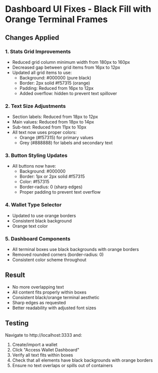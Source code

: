# Dashboard UI Fixes - Black Fill with Orange Terminal Frames

## Changes Applied

### 1. Stats Grid Improvements
- Reduced grid column minimum width from 180px to 160px
- Decreased gap between grid items from 16px to 12px
- Updated all grid items to use:
  - Background: #000000 (pure black)
  - Border: 2px solid #f57315 (orange)
  - Padding: Reduced from 16px to 12px
  - Added overflow: hidden to prevent text spillover

### 2. Text Size Adjustments
- Section labels: Reduced from 18px to 12px
- Main values: Reduced from 18px to 14px
- Sub-text: Reduced from 11px to 10px
- All text now uses proper colors:
  - Orange (#f57315) for primary values
  - Grey (#888888) for labels and secondary text

### 3. Button Styling Updates
- All buttons now have:
  - Background: #000000
  - Border: 1px or 2px solid #f57315
  - Color: #f57315
  - Border-radius: 0 (sharp edges)
  - Proper padding to prevent text overflow

### 4. Wallet Type Selector
- Updated to use orange borders
- Consistent black background
- Orange text color

### 5. Dashboard Components
- All terminal boxes use black backgrounds with orange borders
- Removed rounded corners (border-radius: 0)
- Consistent color scheme throughout

## Result
- No more overlapping text
- All content fits properly within boxes
- Consistent black/orange terminal aesthetic
- Sharp edges as requested
- Better readability with adjusted font sizes

## Testing
Navigate to http://localhost:3333 and:
1. Create/import a wallet
2. Click "Access Wallet Dashboard"
3. Verify all text fits within boxes
4. Check that all elements have black backgrounds with orange borders
5. Ensure no text overlaps or spills out of containers